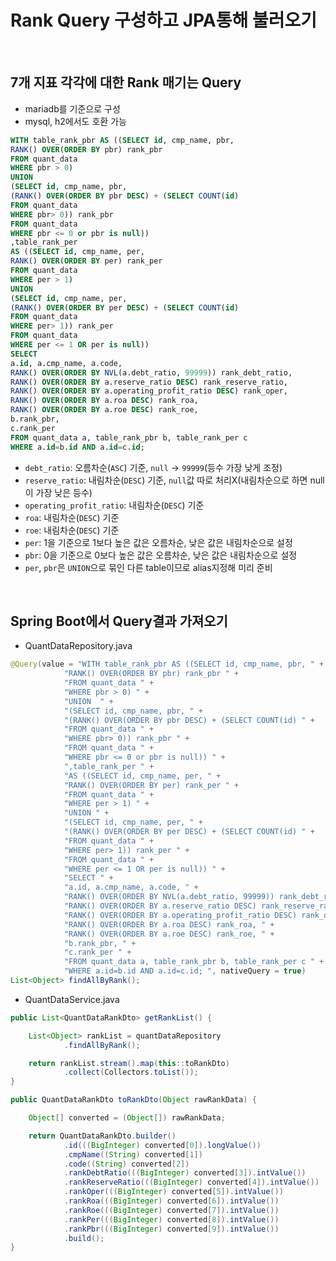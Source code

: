 # Rank Query 구성하고 JPA통해 불러오기

<br>

## 7개 지표 각각에 대한 Rank 매기는 Query

- mariadb를 기준으로 구성
- mysql, h2에서도 호환 가능

```sql
WITH table_rank_pbr AS ((SELECT id, cmp_name, pbr,
RANK() OVER(ORDER BY pbr) rank_pbr
FROM quant_data
WHERE pbr > 0)
UNION 
(SELECT id, cmp_name, pbr,
(RANK() OVER(ORDER BY pbr DESC) + (SELECT COUNT(id)
FROM quant_data
WHERE pbr> 0)) rank_pbr
FROM quant_data
WHERE pbr <= 0 or pbr is null))
,table_rank_per
AS ((SELECT id, cmp_name, per,
RANK() OVER(ORDER BY per) rank_per
FROM quant_data
WHERE per > 1)
UNION
(SELECT id, cmp_name, per,
(RANK() OVER(ORDER BY per DESC) + (SELECT COUNT(id)
FROM quant_data
WHERE per> 1)) rank_per
FROM quant_data
WHERE per <= 1 OR per is null))
SELECT
a.id, a.cmp_name, a.code,
RANK() OVER(ORDER BY NVL(a.debt_ratio, 99999)) rank_debt_ratio,
RANK() OVER(ORDER BY a.reserve_ratio DESC) rank_reserve_ratio,
RANK() OVER(ORDER BY a.operating_profit_ratio DESC) rank_oper,
RANK() OVER(ORDER BY a.roa DESC) rank_roa,
RANK() OVER(ORDER BY a.roe DESC) rank_roe,
b.rank_pbr,
c.rank_per
FROM quant_data a, table_rank_pbr b, table_rank_per c
WHERE a.id=b.id AND a.id=c.id;
```
- `debt_ratio`: 오름차순(`ASC`) 기준, `null` -> `99999`(등수 가장 낮게 조정)
- `reserve_ratio`: 내림차순(`DESC`) 기준, `null`값 따로 처리X(내림차순으로 하면 null이 가장 낮은 등수)
- `operating_profit_ratio`: 내림차순(`DESC`) 기준
- `roa`: 내림차순(`DESC`) 기준
- `roe`: 내림차순(`DESC`) 기준
- `per`: 1을 기준으로 1보다 높은 값은 오름차순, 낮은 값은 내림차순으로 설정
- `pbr`: 0을 기준으로 0보다 높은 값은 오름차순, 낮은 값은 내림차순으로 설정
- `per`, `pbr`은 `UNION`으로 묶인 다른 table이므로 alias지정해 미리 준비

<br>

## Spring Boot에서 Query결과 가져오기

- QuantDataRepository.java

```java
@Query(value = "WITH table_rank_pbr AS ((SELECT id, cmp_name, pbr, " + 
			"RANK() OVER(ORDER BY pbr) rank_pbr " + 
			"FROM quant_data " + 
			"WHERE pbr > 0) " + 
			"UNION  " + 
			"(SELECT id, cmp_name, pbr, " + 
			"(RANK() OVER(ORDER BY pbr DESC) + (SELECT COUNT(id) " + 
			"FROM quant_data " + 
			"WHERE pbr> 0)) rank_pbr " + 
			"FROM quant_data " + 
			"WHERE pbr <= 0 or pbr is null)) " + 
			",table_rank_per " + 
			"AS ((SELECT id, cmp_name, per, " + 
			"RANK() OVER(ORDER BY per) rank_per " + 
			"FROM quant_data " + 
			"WHERE per > 1) " + 
			"UNION " + 
			"(SELECT id, cmp_name, per, " + 
			"(RANK() OVER(ORDER BY per DESC) + (SELECT COUNT(id) " + 
			"FROM quant_data " + 
			"WHERE per> 1)) rank_per " + 
			"FROM quant_data " + 
			"WHERE per <= 1 OR per is null)) " + 
			"SELECT " + 
			"a.id, a.cmp_name, a.code, " + 
			"RANK() OVER(ORDER BY NVL(a.debt_ratio, 99999)) rank_debt_ratio, " + 
			"RANK() OVER(ORDER BY a.reserve_ratio DESC) rank_reserve_ratio, " + 
			"RANK() OVER(ORDER BY a.operating_profit_ratio DESC) rank_oper, " + 
			"RANK() OVER(ORDER BY a.roa DESC) rank_roa, " + 
			"RANK() OVER(ORDER BY a.roe DESC) rank_roe, " + 
			"b.rank_pbr, " + 
			"c.rank_per " + 
			"FROM quant_data a, table_rank_pbr b, table_rank_per c " + 
			"WHERE a.id=b.id AND a.id=c.id; ", nativeQuery = true)
List<Object> findAllByRank();
```

- QuantDataService.java

```java
public List<QuantDataRankDto> getRankList() {

    List<Object> rankList = quantDataRepository
            .findAllByRank();

    return rankList.stream().map(this::toRankDto)
            .collect(Collectors.toList());
}

public QuantDataRankDto toRankDto(Object rawRankData) {

    Object[] converted = (Object[]) rawRankData;

    return QuantDataRankDto.builder()
            .id(((BigInteger) converted[0]).longValue())
            .cmpName((String) converted[1])
            .code((String) converted[2])
            .rankDebtRatio(((BigInteger) converted[3]).intValue())
            .rankReserveRatio(((BigInteger) converted[4]).intValue())
            .rankOper(((BigInteger) converted[5]).intValue())
            .rankRoa(((BigInteger) converted[6]).intValue())
            .rankRoe(((BigInteger) converted[7]).intValue())
            .rankPer(((BigInteger) converted[8]).intValue())
            .rankPbr(((BigInteger) converted[9]).intValue())
            .build();
}
```